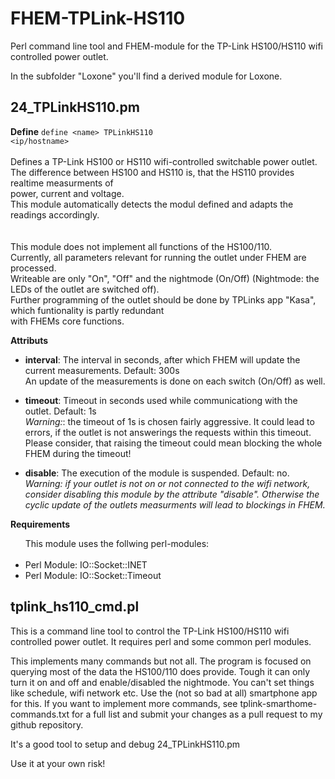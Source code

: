 # FHEM-TPLink-HS110
Perl command line tool and FHEM-module for the TP-Link HS100/HS110 wifi controlled power outlet.

In the subfolder "Loxone" you'll find a derived module for Loxone.

## 24_TPLinkHS110.pm
  <b>Define</b>
    <code>define &lt;name&gt; TPLinkHS110 &lt;ip/hostname&gt;</code><br>
        <br>
        Defines a TP-Link HS100 or HS110 wifi-controlled switchable power outlet.<br>
        The difference between HS100 and HS110 is, that the HS110 provides realtime measurments of<br>
        power, current and voltage.<br>
        This module automatically detects the modul defined and adapts the readings accordingly.<br>
        <br><br>
        This module does not implement all functions of the HS100/110.<br>
        Currently, all parameters relevant for running the outlet under FHEM are processed.<br>
        Writeable are only "On", "Off" and the nightmode (On/Off) (Nightmode: the LEDs of the outlet are switched off).<br>
        Further programming of the outlet should be done by TPLinks app "Kasa", which funtionality is partly redundant<br>
        with FHEMs core functions.
  <p>
  <b>Attributs</b>
        <ul>
                <li><b>interval</b>: The interval in seconds, after which FHEM will update the current measurements. Default: 300s</li>
                        An update of the measurements is done on each switch (On/Off) as well.
                <p>
                <li><b>timeout</b>:  Timeout in seconds used while communicationg with the outlet. Default: 1s</li>
                        <i>Warning:</i>: the timeout of 1s is chosen fairly aggressive. It could lead to errors, if the outlet is not answerings the requests
                        within this timeout.<br>
                        Please consider, that raising the timeout could mean blocking the whole FHEM during the timeout!
                <p>
                <li><b>disable</b>: The execution of the module is suspended. Default: no.</li>
                        <i>Warning: if your outlet is not on or not connected to the wifi network, consider disabling this module
                        by the attribute "disable". Otherwise the cyclic update of the outlets measurments will lead to blockings in FHEM.</i>
        </ul>
  <p>
  <b>Requirements</b>
        <ul>
        This module uses the follwing perl-modules:<br><br>
        <li> Perl Module: IO::Socket::INET </li>
        <li> Perl Module: IO::Socket::Timeout </li>
        </ul>


## tplink_hs110_cmd.pl
This is a command line tool to control the TP-Link HS100/HS110 wifi controlled power outlet.
It requires perl and some common perl modules.

This implements many commands but not all.
The program is focused on querying most of the data the HS100/110 does provide.
Tough it can only turn it on and off and enable/disabled the nightmode.
You can't set things like schedule, wifi network etc.
Use the (not so bad at all) smartphone app for this.
If you want to implement more commands, see tplink-smarthome-commands.txt for a full list
and submit your changes as a pull request to my github repository.

It's a good tool to setup and debug 24_TPLinkHS110.pm

Use it at your own risk!



